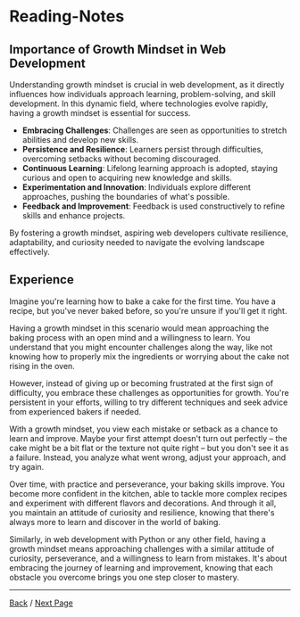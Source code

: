 # Reading-Notes

## Importance of Growth Mindset in Web Development

Understanding growth mindset is crucial in web development, as it directly influences how individuals approach learning, problem-solving, and skill development. In this dynamic field, where technologies evolve rapidly, having a growth mindset is essential for success.

- **Embracing Challenges**: Challenges are seen as opportunities to stretch abilities and develop new skills.
- **Persistence and Resilience**: Learners persist through difficulties, overcoming setbacks without becoming discouraged.
- **Continuous Learning**: Lifelong learning approach is adopted, staying curious and open to acquiring new knowledge and skills.
- **Experimentation and Innovation**: Individuals explore different approaches, pushing the boundaries of what's possible.
- **Feedback and Improvement**: Feedback is used constructively to refine skills and enhance projects.

By fostering a growth mindset, aspiring web developers cultivate resilience, adaptability, and curiosity needed to navigate the evolving landscape effectively.

## Experience

Imagine you're learning how to bake a cake for the first time. You have a recipe, but you've never baked before, so you're unsure if you'll get it right.

Having a growth mindset in this scenario would mean approaching the baking process with an open mind and a willingness to learn. You understand that you might encounter challenges along the way, like not knowing how to properly mix the ingredients or worrying about the cake not rising in the oven.

However, instead of giving up or becoming frustrated at the first sign of difficulty, you embrace these challenges as opportunities for growth. You're persistent in your efforts, willing to try different techniques and seek advice from experienced bakers if needed.

With a growth mindset, you view each mistake or setback as a chance to learn and improve. Maybe your first attempt doesn't turn out perfectly – the cake might be a bit flat or the texture not quite right – but you don't see it as a failure. Instead, you analyze what went wrong, adjust your approach, and try again.

Over time, with practice and perseverance, your baking skills improve. You become more confident in the kitchen, able to tackle more complex recipes and experiment with different flavors and decorations. And through it all, you maintain an attitude of curiosity and resilience, knowing that there's always more to learn and discover in the world of baking.

Similarly, in web development with Python or any other field, having a growth mindset means approaching challenges with a similar attitude of curiosity, perseverance, and a willingness to learn from mistakes. It's about embracing the journey of learning and improvement, knowing that each obstacle you overcome brings you one step closer to mastery.

---

[Back](CLI.md) / [Next Page](Q.md)
